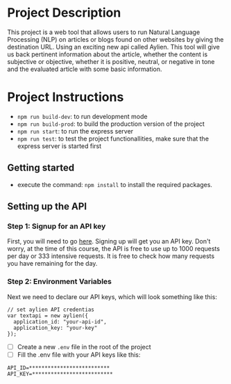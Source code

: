 # Project Description
This project is a web tool that allows users to run Natural Language Processing (NLP) on articles or blogs found on other websites by giving the destination URL. Using an exciting new api called Aylien.
This tool will give us back pertinent information about the article, whether the content is subjective or objective, whether it is positive, neutral, or negative in tone and the evaluated article with some basic information.

# Project Instructions
- `npm run build-dev`: to run development mode
- `npm run build-prod`: to build the production version of the project
- `npm run start`: to run the express server
- `npm run test`: to test the project functionallities, make sure that the express server is started first

## Getting started
- execute the command: `npm install` to install the required packages.

## Setting up the API

### Step 1: Signup for an API key
First, you will need to go [here](https://developer.aylien.com/signup). Signing up will get you an API key. Don't worry, at the time of this course, the API is free to use up to 1000 requests per day or 333 intensive requests. It is free to check how many requests you have remaining for the day.

### Step 2: Environment Variables
Next we need to declare our API keys, which will look something like this:
```
// set aylien API credentias
var textapi = new aylien({
  application_id: "your-api-id",
  application_key: "your-key"
});
```
- [ ] Create a new ```.env``` file in the root of the project
- [ ] Fill the .env file with your API keys like this:
```
API_ID=**************************
API_KEY=**************************
```